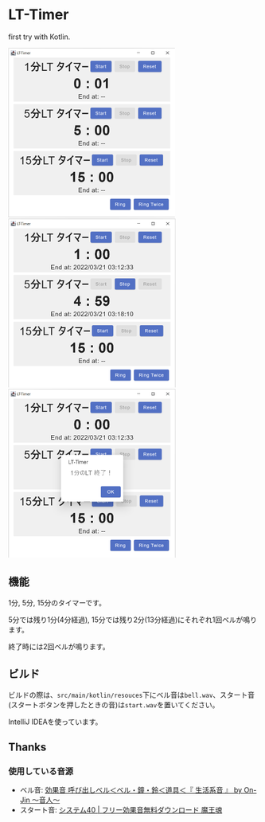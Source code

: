 # LT-Timer
 first try with Kotlin.

<img src="images/LT-Timer-1.0.0.png" alt="LT-Timer-1.0.0" style="zoom:50%;" />

<img src="images/LT-Timer-1.0.0_countdown.png" alt="LT-Timer-1.0.0" style="zoom:50%;" />

<img src="images/LT-Timer-1.0.0_finish.png" alt="LT-Timer-1.0.0" style="zoom:50%;" />

## 機能

1分, 5分, 15分のタイマーです。

5分では残り1分(4分経過), 15分では残り2分(13分経過)にそれぞれ1回ベルが鳴ります。

終了時には2回ベルが鳴ります。

## ビルド

ビルドの際は、`src/main/kotlin/resouces`下にベル音は`bell.wav`、スタート音(スタートボタンを押したときの音)は`start.wav`を置いてください。

IntelliJ IDEAを使っています。

## Thanks

### 使用している音源

- ベル音: [効果音 呼び出しベル＜ベル・鐘・鈴＜道具＜『 生活系音 』 by On-Jin ～音人～](https://on-jin.com/sound/listshow.php?pagename=sei&title=%E5%91%BC%E3%81%B3%E5%87%BA%E3%81%97%E3%83%99%E3%83%AB&janl=%E7%94%9F%E6%B4%BB%E7%B3%BB%E9%9F%B3&bunr=%E3%83%99%E3%83%AB%E3%83%BB%E9%90%98%E3%83%BB%E9%88%B4&kate=%E9%81%93%E5%85%B7 )
- スタート音: [システム40 | フリー効果音無料ダウンロード 魔王魂](https://maou.audio/se_system40/)

